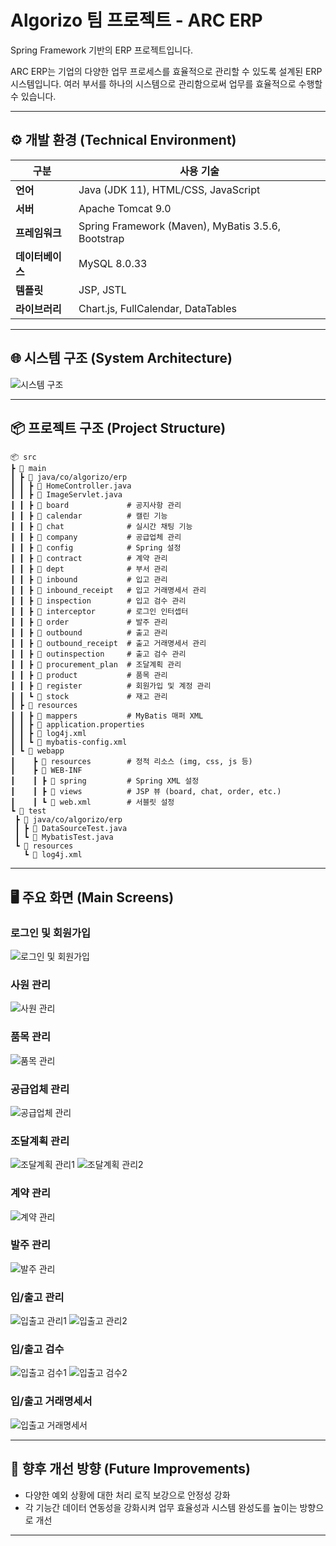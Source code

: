 
# Algorizo 팀 프로젝트 - ARC ERP
Spring Framework 기반의 ERP 프로젝트입니다.

ARC ERP는 기업의 다양한 업무 프로세스를 효율적으로 관리할 수 있도록 설계된 ERP 시스템입니다.
여러 부서를 하나의 시스템으로 관리함으로써 업무를 효율적으로 수행할 수 있습니다.

---

## ⚙️ 개발 환경 (Technical Environment)

| 구분 | 사용 기술 |
|------|------------|
| **언어** | Java (JDK 11), HTML/CSS, JavaScript |
| **서버** | Apache Tomcat 9.0 |
| **프레임워크** | Spring Framework (Maven), MyBatis 3.5.6, Bootstrap |
| **데이터베이스** | MySQL 8.0.33 |
| **템플릿** | JSP, JSTL |
| **라이브러리** | Chart.js, FullCalendar, DataTables |

---

## 🌐 시스템 구조 (System Architecture)

![시스템 구조](https://github.com/user-attachments/assets/955afdd3-91ab-4bcd-b5f4-0a9df90c3579)

---

## 📦 프로젝트 구조 (Project Structure)

```plaintext
📦 src  
┣ 📂 main  
┃ ┣ 📂 java/co/algorizo/erp  
┃ ┃ ┣ 📜 HomeController.java  
┃ ┃ ┣ 📜 ImageServlet.java  
┃ ┃ ┣ 📂 board             # 공지사항 관리
┃ ┃ ┣ 📂 calendar          # 캘린 기능  
┃ ┃ ┣ 📂 chat              # 실시간 채팅 기능
┃ ┃ ┣ 📂 company           # 공급업체 관리  
┃ ┃ ┣ 📂 config            # Spring 설정
┃ ┃ ┣ 📂 contract          # 계약 관리 
┃ ┃ ┣ 📂 dept              # 부서 관리
┃ ┃ ┣ 📂 inbound           # 입고 관리  
┃ ┃ ┣ 📂 inbound_receipt   # 입고 거래명세서 관리 
┃ ┃ ┣ 📂 inspection        # 입고 검수 관리
┃ ┃ ┣ 📂 interceptor       # 로그인 인터셉터  
┃ ┃ ┣ 📂 order             # 발주 관리  
┃ ┃ ┣ 📂 outbound          # 출고 관리  
┃ ┃ ┣ 📂 outbound_receipt  # 출고 거래명세서 관리 
┃ ┃ ┣ 📂 outinspection     # 출고 검수 관리  
┃ ┃ ┣ 📂 procurement_plan  # 조달계획 관리 
┃ ┃ ┣ 📂 product           # 품목 관리  
┃ ┃ ┣ 📂 register          # 회원가입 및 계정 관리  
┃ ┃ ┗ 📂 stock             # 재고 관리 
┃ ┣ 📂 resources  
┃ ┃ ┣ 📂 mappers           # MyBatis 매퍼 XML  
┃ ┃ ┣ 📜 application.properties  
┃ ┃ ┣ 📜 log4j.xml  
┃ ┃ ┗ 📜 mybatis-config.xml  
┃ ┗ 📂 webapp  
┃    ┣ 📂 resources        # 정적 리소스 (img, css, js 등)  
┃    ┣ 📂 WEB-INF  
┃    ┃ ┣ 📂 spring         # Spring XML 설정  
┃    ┃ ┣ 📂 views          # JSP 뷰 (board, chat, order, etc.)  
┃    ┃ ┗ 📜 web.xml        # 서블릿 설정  
┗ 📂 test  
 ┣ 📂 java/co/algorizo/erp  
 ┃ ┣ 📜 DataSourceTest.java  
 ┃ ┗ 📜 MybatisTest.java  
 ┗ 📂 resources  
   ┗ 📜 log4j.xml
```

---

## 🖥️ 주요 화면 (Main Screens)

### 로그인 및 회원가입

![로그인 및 회원가입](https://github.com/user-attachments/assets/44776cca-e462-41f3-9ccf-f613069cfeb8)

### 사원 관리

![사원 관리](https://github.com/user-attachments/assets/6775f109-1652-4741-a0fd-470c575a9697)

### 품목 관리

![품목 관리](https://github.com/user-attachments/assets/375c7fd5-6387-479f-b283-d4456a1cc0cd)

### 공급업체 관리

![공급업체 관리](https://github.com/user-attachments/assets/6d6eadad-c61e-4268-b693-781ea847a12e)

### 조달계획 관리

![조달계획 관리1](https://github.com/user-attachments/assets/78a8cdaf-cfc3-4148-a531-6ad6f9a300ad)
![조달계획 관리2](https://github.com/user-attachments/assets/2c1aebd2-ce37-428d-9926-890e69fcac08)

### 계약 관리

![계약 관리](https://github.com/user-attachments/assets/e1a6d715-11f0-49a0-8c83-f138921b0d6a)

### 발주 관리

![발주 관리](https://github.com/user-attachments/assets/0284376e-0cc8-4213-8e13-8842349381c8)

### 입/출고 관리

![입출고 관리1](https://github.com/user-attachments/assets/661bba89-2b32-42a5-ae17-eb2cef492dbc)
![입출고 관리2](https://github.com/user-attachments/assets/623fe989-94e3-4323-9820-d2a091f91b05)

### 입/출고 검수

![입출고 검수1](https://github.com/user-attachments/assets/a41ec534-9483-4169-af29-45bea37e24b0)
![입출고 검수2](https://github.com/user-attachments/assets/0aa0bb05-7769-4528-9c0f-1d1b3eaeccb5)

### 입/출고 거래명세서

![입출고 거래명세서](https://github.com/user-attachments/assets/08abff60-a079-4359-8cd8-0d1a47667ff8)

---

## 🧭 향후 개선 방향 (Future Improvements)
- 다양한 예외 상황에 대한 처리 로직 보강으로 안정성 강화
- 각 기능간 데이터 연동성을 강화시켜 업무 효율성과 시스템 완성도를 높이는 방향으로 개선

---

